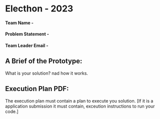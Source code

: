 # Electhon - 2023

#### Team Name -
#### Problem Statement - 
#### Team Leader Email -

## A Brief of the Prototype:
  What is your solution? nad how it works.
  
## Execution Plan PDF: 
   The execution plan must contain a plan to execute you solution. [If it is a application submission it must contain, exceution instructions to run your code.]
